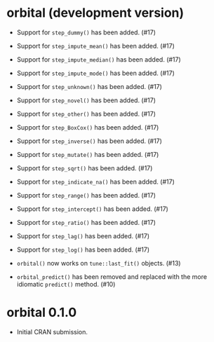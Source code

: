 # orbital (development version)

* Support for `step_dummy()` has been added. (#17)

* Support for `step_impute_mean()` has been added. (#17)

* Support for `step_impute_median()` has been added. (#17)

* Support for `step_impute_mode()` has been added. (#17)

* Support for `step_unknown()` has been added. (#17)

* Support for `step_novel()` has been added. (#17)

* Support for `step_other()` has been added. (#17)

* Support for `step_BoxCox()` has been added. (#17)

* Support for `step_inverse()` has been added. (#17)

* Support for `step_mutate()` has been added. (#17)

* Support for `step_sqrt()` has been added. (#17)

* Support for `step_indicate_na()` has been added. (#17)

* Support for `step_range()` has been added. (#17)

* Support for `step_intercept()` has been added. (#17)

* Support for `step_ratio()` has been added. (#17)

* Support for `step_lag()` has been added. (#17)

* Support for `step_log()` has been added. (#17)

* `orbital()` now works on `tune::last_fit()` objects. (#13)

* `orbital_predict()` has been removed and replaced with the more idiomatic `predict()` method. (#10)

# orbital 0.1.0

* Initial CRAN submission.
